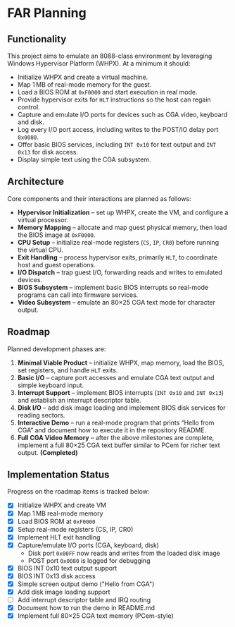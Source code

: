 # FAR Planning

## Functionality
This project aims to emulate an 8088-class environment by leveraging Windows Hypervisor Platform (WHPX). At a minimum it should:

- Initialize WHPX and create a virtual machine.
- Map 1 MB of real-mode memory for the guest.
- Load a BIOS ROM at `0xF0000` and start execution in real mode.
- Provide hypervisor exits for `HLT` instructions so the host can regain control.
- Capture and emulate I/O ports for devices such as CGA video, keyboard and disk.
- Log every I/O port access, including writes to the POST/IO delay port `0x0080`.
- Offer basic BIOS services, including `INT 0x10` for text output and `INT 0x13` for disk access.
- Display simple text using the CGA subsystem.

## Architecture
Core components and their interactions are planned as follows:

- **Hypervisor Initialization** – set up WHPX, create the VM, and configure a virtual processor.
- **Memory Mapping** – allocate and map guest physical memory, then load the BIOS image at `0xF0000`.
- **CPU Setup** – initialize real-mode registers (`CS`, `IP`, `CR0`) before running the virtual CPU.
- **Exit Handling** – process hypervisor exits, primarily `HLT`, to coordinate host and guest operations.
- **I/O Dispatch** – trap guest I/O, forwarding reads and writes to emulated devices.
- **BIOS Subsystem** – implement basic BIOS interrupts so real-mode programs can call into firmware services.
- **Video Subsystem** – emulate an 80×25 CGA text mode for character output.

## Roadmap
Planned development phases are:

1. **Minimal Viable Product** – initialize WHPX, map memory, load the BIOS, set registers, and handle `HLT` exits.
2. **Basic I/O** – capture port accesses and emulate CGA text output and simple keyboard input.
3. **Interrupt Support** – implement BIOS interrupts (`INT 0x10` and `INT 0x13`) and establish an interrupt descriptor table.
4. **Disk I/O** – add disk image loading and implement BIOS disk services for reading sectors.
5. **Interactive Demo** – run a real-mode program that prints “Hello from CGA” and document how to execute it in the repository README.
6. **Full CGA Video Memory** – after the above milestones are complete, implement a full 80×25 CGA text buffer similar to PCem for richer text output. **(Completed)**

## Implementation Status
Progress on the roadmap items is tracked below:

- [x] Initialize WHPX and create VM
- [x] Map 1 MB real-mode memory
- [x] Load BIOS ROM at `0xF0000`
- [x] Setup real-mode registers (CS, IP, CR0)
- [x] Implement HLT exit handling
- [x] Capture/emulate I/O ports (CGA, keyboard, disk)
  - Disk port `0x00FF` now reads and writes from the loaded disk image
  - POST port `0x0080` is logged for debugging
- [x] BIOS INT 0x10 text output support
- [x] BIOS INT 0x13 disk access
- [x] Simple screen output demo ("Hello from CGA")
- [x] Add disk image loading support
- [ ] Add interrupt descriptor table and IRQ routing
- [x] Document how to run the demo in README.md
- [x] Implement full 80×25 CGA text memory (PCem-style)
